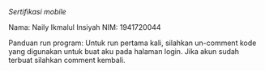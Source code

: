 *Sertifikasi mobile*

Nama: Naily Ikmalul Insiyah
NIM: 1941720044



Panduan run program:
Untuk run pertama kali, silahkan un-comment kode yang digunakan untuk buat aku pada halaman login. Jika akun sudah terbuat silahkan comment kembali.
